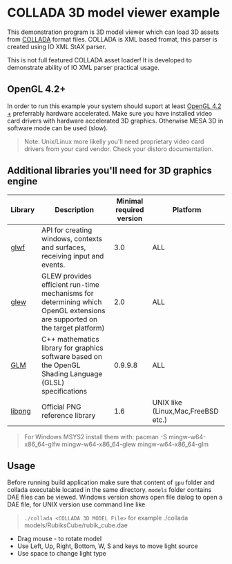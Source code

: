 # COLLADA 3D model viewer example

This demonstration program is 3D model viewer which can load 3D assets from [COLLADA](https://www.khronos.org/collada/) format files.
COLLADA is XML based fromat, this parser is created using IO XML StAX parser.

This is not full featured COLLADA asset loader! It is developed to demonstrate ability of IO XML parser practical usage.

## OpenGL 4.2+
In order to run this example your system should suport at least [OpenGL 4.2 +](https://www.khronos.org/opengl/) preferrably hardware accelerated. 
Make sure you have installed video card drivers with hardware accelerated 3D graphics. Otherwise MESA 3D in software mode can be used (slow).
> Note: Unix/Linux more likelly you'll need proprietary video card drivers from your card vendor. Check your distoro documentation.

## Additional libraries you'll need for 3D graphics engine

| Library  | Description | Minimal required version | Platform |
 --- | --- | --- | --- 
| [glwf](https://www.glfw.org/) | API for creating windows, contexts and surfaces, receiving input and events. | 3.0 | ALL |
| [glew](http://glew.sourceforge.net/)| GLEW provides efficient run-time mechanisms for determining which OpenGL extensions are supported on the target platform) | 2.0 | ALL |
| [GLM](https://github.com/g-truc/glm) | C++ mathematics library for graphics software based on the OpenGL Shading Language (GLSL) specifications | 0.9.9.8 | ALL |
| [libpng](http://www.libpng.org/pub/png/libpng.html) | Official PNG reference library | 1.6 | UNIX like (Linux,Mac,FreeBSD etc.) |

> For Windows MSYS2 install them with:
> pacman -S mingw-w64-x86_64-glfw mingw-w64-x86_64-glew mingw-w64-x86_64-glm

## Usage
Before running build application make sure that content of `gpu` folder and collada executable located in the same directory. `models` folder contains DAE files can be viewed.
Windows version shows open file dialog to open a DAE file, for UNIX version use command line like 
> `./collada <COLLADA 3D MODEL File>` 
for example 
> ./collada models/RubiksCube/rubik_cube.dae

- Drag mouse - to rotate model
- Use Left, Up, Right, Bottom, W, S and keys to move light source
- Use space to change light type